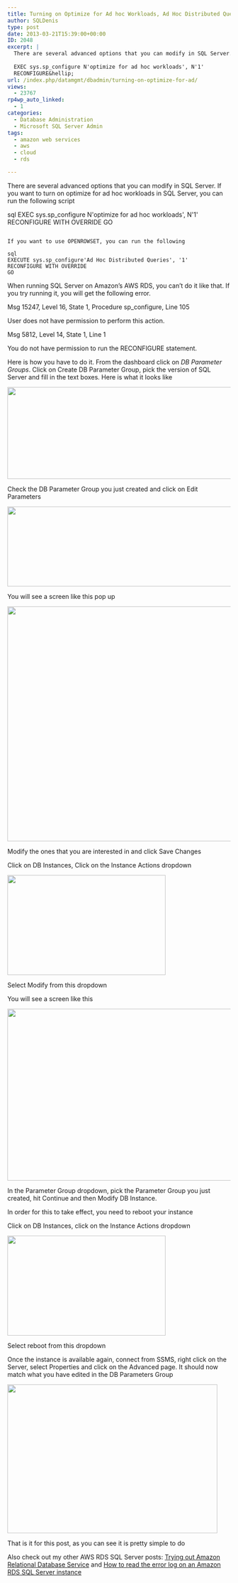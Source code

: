 ```yaml
---
title: Turning on Optimize for Ad hoc Workloads, Ad Hoc Distributed Queries and more on a AWS RDS SQL Server Instance
author: SQLDenis
type: post
date: 2013-03-21T15:39:00+00:00
ID: 2048
excerpt: |
  There are several advanced options that you can modify in SQL Server.If you want to turn on optimize for ad hoc workloads in SQL Server, one way is to run the following scripts
  
  EXEC sys.sp_configure N'optimize for ad hoc workloads', N'1'
  RECONFIGURE&hellip;
url: /index.php/datamgmt/dbadmin/turning-on-optimize-for-ad/
views:
  - 23767
rp4wp_auto_linked:
  - 1
categories:
  - Database Administration
  - Microsoft SQL Server Admin
tags:
  - amazon web services
  - aws
  - cloud
  - rds

---
```

There are several advanced options that you can modify in SQL Server. If you want to turn on optimize for ad hoc workloads in SQL Server, you can run the following script

sql
EXEC sys.sp_configure N'optimize for ad hoc workloads', N'1'
RECONFIGURE WITH OVERRIDE
GO
```

If you want to use OPENROWSET, you can run the following

sql
EXECUTE sys.sp_configure'Ad Hoc Distributed Queries', '1'
RECONFIGURE WITH OVERRIDE
GO
```

When running SQL Server on Amazon&#8217;s AWS RDS, you can&#8217;t do it like that. If you try running it, you will get the following error.

Msg 15247, Level 16, State 1, Procedure sp_configure, Line 105
  
User does not have permission to perform this action.
  
Msg 5812, Level 14, State 1, Line 1
  
You do not have permission to run the RECONFIGURE statement.

Here is how you have to do it. From the dashboard click on _DB Parameter Groups_. Click on Create DB Parameter Group, pick the version of SQL Server and fill in the text boxes. Here is what it looks like

<div class="image_block">
  <a href="/wp-content/uploads/blogs/DataMgmt/Denis/AWS/DBParameterGroup1.PNG?mtime=1363879041"><img alt="" src="/wp-content/uploads/blogs/DataMgmt/Denis/AWS/DBParameterGroup1.PNG?mtime=1363879041" width="824" height="207" /></a>
</div>

Check the DB Parameter Group you just created and click on Edit Parameters

<div class="image_block">
  <a href="/wp-content/uploads/blogs/DataMgmt/Denis/AWS/DBParameterGroup2.PNG?mtime=1363879237"><img alt="" src="/wp-content/uploads/blogs/DataMgmt/Denis/AWS/DBParameterGroup2.PNG?mtime=1363879237" width="740" height="180" /></a>
</div>

You will see a screen like this pop up

<div class="image_block">
  <a href="/wp-content/uploads/blogs/DataMgmt/Denis/AWS/DBParameterGroup3.PNG?mtime=1363879348"><img alt="" src="/wp-content/uploads/blogs/DataMgmt/Denis/AWS/DBParameterGroup3.PNG?mtime=1363879348" width="617" height="529" /></a>
</div>

Modify the ones that you are interested in and click Save Changes

Click on DB Instances, Click on the Instance Actions dropdown 

<div class="image_block">
  <a href="/wp-content/uploads/blogs/DataMgmt/Denis/AWS/DBParameterGroup4.PNG?mtime=1363879526"><img alt="" src="/wp-content/uploads/blogs/DataMgmt/Denis/AWS/DBParameterGroup4.PNG?mtime=1363879526" width="357" height="225" /></a>
</div>

Select Modify from this dropdown

You will see a screen like this

<div class="image_block">
  <a href="/wp-content/uploads/blogs/DataMgmt/Denis/AWS/DBParameterGroup5.PNG?mtime=1363879698"><img alt="" src="/wp-content/uploads/blogs/DataMgmt/Denis/AWS/DBParameterGroup5.PNG?mtime=1363879698" width="654" height="387" /></a>
</div>

In the Parameter Group dropdown, pick the Parameter Group you just created, hit Continue and then Modify DB Instance.
  
In order for this to take effect, you need to reboot your instance
  
Click on DB Instances, click on the Instance Actions dropdown 

<div class="image_block">
  <a href="/wp-content/uploads/blogs/DataMgmt/Denis/AWS/DBParameterGroup4.PNG?mtime=1363879526"><img alt="" src="/wp-content/uploads/blogs/DataMgmt/Denis/AWS/DBParameterGroup4.PNG?mtime=1363879526" width="357" height="225" /></a>
</div>

Select reboot from this dropdown

Once the instance is available again, connect from SSMS, right click on the Server, select Properties and click on the Advanced page. It should now match what you have edited in the DB Parameters Group

<div class="image_block">
  <a href="/wp-content/uploads/blogs/DataMgmt/Denis/AWS/DBParameterGroup6.PNG?mtime=1363880116"><img alt="" src="/wp-content/uploads/blogs/DataMgmt/Denis/AWS/DBParameterGroup6.PNG?mtime=1363880116" width="474" height="335" /></a>
</div>

That is it for this post, as you can see it is pretty simple to do
  
Also check out my other AWS RDS SQL Server posts: [Trying out Amazon Relational Database Service][1] and [How to read the error log on an Amazon RDS SQL Server instance][2]

 [1]: /index.php/DataMgmt/DBProgramming/trying-out-amazon-relational-database
 [2]: /index.php/DataMgmt/DBAdmin/MSSQLServerAdmin/how-to-read-the-error